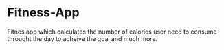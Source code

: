 # Fitness-App
Fitnes app which calculates the number of calories user need to consume throught the day to acheive the goal and much more.
